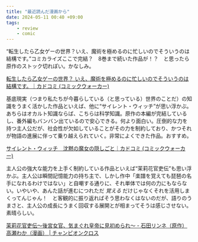 ```yaml
---
title: "最近読んだ漫画から"
date: 2024-05-11 00:40 +09:00
tags:
    - review
    - comic
---
```


“転生したら乙女ゲーの世界？いえ、魔術を極めるのに忙しいのでそういうのは結構です。”コミカライズここで完結？　8巻まで続いた作品が！？　と思ったら原作のストック切れぽい。かなしみ。

[転生したら乙女ゲーの世界？ いえ、魔術を極めるのに忙しいのでそういうのは結構です。｜カドコミ (コミックウォーカー)](https://comic-walker.com/detail/KC_002300_S?episodeType=first)

基底現実（つまり私たちが今暮らしている（と思っている）世界のことだ）の知識をうまく活かした作品といえば、他に“サイレント・ウィッチ”が思い浮かぶ。あちらはオカルト知識ならば、こちらは科学知識。原作の本編が完結しているし、番外編もバンバン出ているので安心できる。何より面白い。圧倒的な力を持つ主人公だが、社会性が欠如していることがその力を制約しており、かつそれが物語の進展に伴って乗り越えられていく。非常によくできた作品。おすすめ。

[サイレント・ウィッチ　沈黙の魔女の隠しごと｜カドコミ (コミックウォーカー)](https://comic-walker.com/detail/KC_004604_S?episodeType=first)

主人公の強大な能力を上手く制約している作品といえば“茉莉花官吏伝”も思い浮かぶ。主人公は瞬間記憶能力の持ち主で、しかし作中「楽譜を覚えても琵琶の名手になれるわけではない」と自嘲する通りに、それ単体では何の力にもならない。いやいや、あんた話が進むにつれただ _覚える_ だけじゃなくそれを活用しまくってんじゃん！　と客観的に振り返ればそう思わなくはないのだが、語りのうまさと、主人公の成長にうまく回収する展開とが相まってそうは感じさせない。素晴らしい。

[茉莉花官吏伝～後宮女官、気まぐれ皇帝に見初められ～ - 石田リンネ（原作） 高瀬わか（漫画） \| チャンピオンクロス](https://championcross.jp/series/00035a2f357be)
